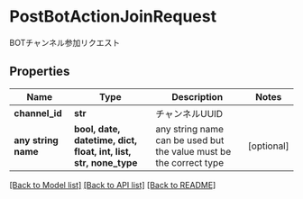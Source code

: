 # PostBotActionJoinRequest

BOTチャンネル参加リクエスト

## Properties
Name | Type | Description | Notes
------------ | ------------- | ------------- | -------------
**channel_id** | **str** | チャンネルUUID | 
**any string name** | **bool, date, datetime, dict, float, int, list, str, none_type** | any string name can be used but the value must be the correct type | [optional]

[[Back to Model list]](../README.md#documentation-for-models) [[Back to API list]](../README.md#documentation-for-api-endpoints) [[Back to README]](../README.md)


